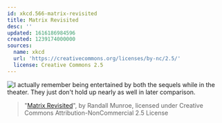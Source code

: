 ```yaml
---
id: xkcd.566-matrix-revisited
title: Matrix Revisited
desc: ''
updated: 1616186984596
created: 1239174000000
sources:
  name: xkcd
  url: 'https://creativecommons.org/licenses/by-nc/2.5/'
  license: Creative Commons 2.5
---
```

![I actually remember being entertained by both the sequels while in the theater.  They just don't hold up nearly as well in later comparison.](https://imgs.xkcd.com/comics/matrix_revisited.png)
> "[Matrix Revisited](https://xkcd.com/566/)", by Randall Munroe, licensed under Creative Commons Attribution-NonCommercial 2.5 License
